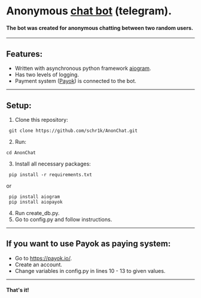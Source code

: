 # Anonymous [сhat bot](https://t.me/anonchik_chat_bot) (telegram).
#### The bot was created for anonymous chatting between two random users.
---
## Features:
* Written with asynchronous python framework <a href="https://github.com/aiogram/aiogram">aiogram</a>.
* Has two levels of logging.
* Payment system ([Payok](https://payok.io/)) is connected to the bot.  
---
## Setup:
1. Clone this repository:
```
 git clone https://github.com/schr1k/AnonChat.git
```
2. Run:
```
cd AnonChat
```
3. Install all necessary packages:
```
 pip install -r requirements.txt
```
  or
```
 pip install aiogram
 pip install aiopayok
```
4. Run create_db.py.
5. Go to config.py and follow instructions.
---
## If you want to use Payok as paying system:
* Go to https://payok.io/.
* Create an account.
* Change variables in config.py in lines 10 - 13 to given values.
---
#### That's it! ####
